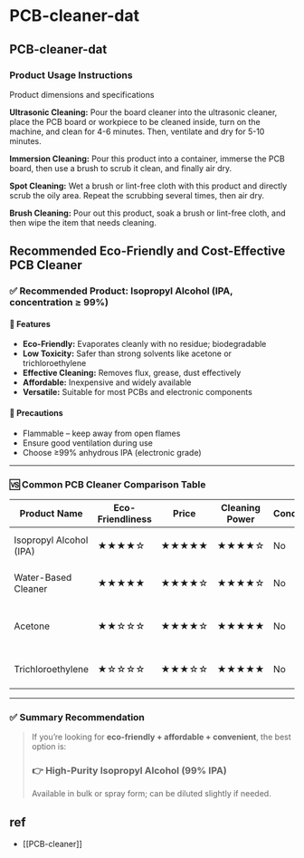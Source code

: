 
# PCB-cleaner-dat

## PCB-cleaner-dat

### Product Usage Instructions

Product dimensions and specifications

**Ultrasonic Cleaning:** Pour the board cleaner into the ultrasonic cleaner, place the PCB board or workpiece to be cleaned inside, turn on the machine, and clean for 4-6 minutes. Then, ventilate and dry for 5-10 minutes.

**Immersion Cleaning:** Pour this product into a container, immerse the PCB board, then use a brush to scrub it clean, and finally air dry.

**Spot Cleaning:** Wet a brush or lint-free cloth with this product and directly scrub the oily area. Repeat the scrubbing several times, then air dry.

**Brush Cleaning:** Pour out this product, soak a brush or lint-free cloth, and then wipe the item that needs cleaning.


## Recommended Eco-Friendly and Cost-Effective PCB Cleaner

### ✅ Recommended Product: Isopropyl Alcohol (IPA, concentration ≥ 99%)

#### 🔹 Features

- **Eco-Friendly:** Evaporates cleanly with no residue; biodegradable
- **Low Toxicity:** Safer than strong solvents like acetone or trichloroethylene
- **Effective Cleaning:** Removes flux, grease, dust effectively
- **Affordable:** Inexpensive and widely available
- **Versatile:** Suitable for most PCBs and electronic components

#### 🔹 Precautions

- Flammable – keep away from open flames
- Ensure good ventilation during use
- Choose ≥99% anhydrous IPA (electronic grade)

---

### 🆚 Common PCB Cleaner Comparison Table

| Product Name          | Eco-Friendliness | Price     | Cleaning Power | Conductive | Notes                                   |
|-----------------------|------------------|-----------|----------------|------------|-----------------------------------------|
| Isopropyl Alcohol (IPA) | ★★★★☆          | ★★★★★     | ★★★★☆         | No         | Best value, widely applicable            |
| Water-Based Cleaner     | ★★★★★          | ★★★★☆     | ★★★★☆         | No         | Safe for equipment, slightly weaker     |
| Acetone                 | ★★☆☆☆          | ★★★★☆     | ★★★★★         | No         | Strong but harsh, can damage plastics   |
| Trichloroethylene       | ★☆☆☆☆          | ★★★☆☆     | ★★★★★         | No         | Toxic, environmentally restricted       |

---

### ✅ Summary Recommendation

> If you’re looking for **eco-friendly + affordable + convenient**, the best option is:
>
> ### 👉 High-Purity Isopropyl Alcohol (99% IPA)
> Available in bulk or spray form; can be diluted slightly if needed.


## ref 

- [[PCB-cleaner]]
